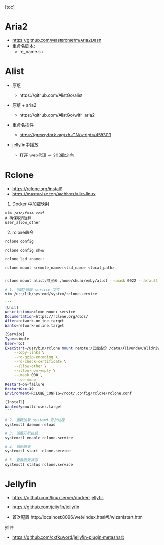 

[toc]

# Aria2

- https://github.com/Masterchiefm/Aria2Dash
- 重命名脚本:
  - re_name.sh


# Alist

- 原版  
  - https://github.com/AlistGo/alist  

- 原版 + aria2  
  - https://github.com/AlistGo/with_aria2

- 重命名插件  

  - https://greasyfork.org/zh-CN/scripts/459303
- jellyfin中播放

  - 打开 web代理 => 302重定向


# Rclone

- https://rclone.org/install/
- https://master-jsx.top/archives/alist-linux

1. Docker 中加载映射

```
vim /etc/fuse.conf
# 确保取消注释 
user_allow_other
```

2. rclone命令

```bash
rclone config

rclone config show

rclone lsd <name>:

rclone mount <remote_name>:<lsd_name> <local_path>


rclone mount alist:阿里云 /home/shuai/emby/alist --umask 0022 --default-permissions --allow-non-empty --allow-other --no-check-certificate --header "Referer:" --daemon
```



````bash
# 1. 创建/修改 service 文件
vim /usr/lib/systemd/system/rclone.service

```
[Unit]
Description=Rclone Mount Service
Documentation=https://rclone.org/docs/
After=network-online.target
Wants=network-online.target

[Service]
Type=simple
User=root
ExecStart=/usr/bin/rclone mount remote:/云盘备份 /data/Aliyundev/alidrive \
    --copy-links \
    --no-gzip-encoding \
    --no-check-certificate \
    --allow-other \
    --allow-non-empty \
    --umask 000 \
    --use-mmap
Restart=on-failure
RestartSec=10
Environment=RCLONE_CONFIG=/root/.config/rclone/rclone.conf

[Install]
WantedBy=multi-user.target
```

# 2. 重新加载 systemd 守护进程
systemctl daemon-reload

# 3. 设置开机自启
systemctl enable rclone.service

# 4. 启动服务
systemctl start rclone.service

# 5. 查看服务状态
systemctl status rclone.service

````

# Jellyfin

- https://github.com/linuxserver/docker-jellyfin
- https://github.com/jellyfin/jellyfin

- 首次配置 http://localhost:8096/web/index.html#!/wizardstart.html




插件

-  https://github.com/cxfksword/jellyfin-plugin-metashark
